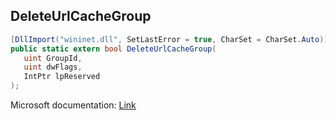 ## DeleteUrlCacheGroup

```csharp
[DllImport("wininet.dll", SetLastError = true, CharSet = CharSet.Auto)]
public static extern bool DeleteUrlCacheGroup(
   uint GroupId,
   uint dwFlags,
   IntPtr lpReserved
);
```

Microsoft documentation: [Link](https://docs.microsoft.com/en-us/windows/win32/api/wininet/nf-wininet-deleteurlcachegroup)
